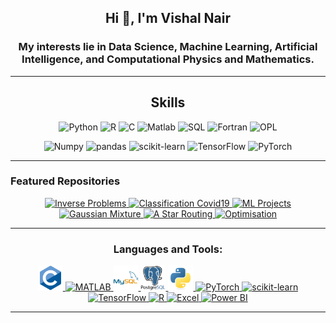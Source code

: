 <h2 align="center">Hi 👋, I'm Vishal Nair</h2>
<h3 align="center">My interests lie in Data Science, Machine Learning, Artificial Intelligence, and Computational Physics and Mathematics.</h3>


---

<h2 align="center">Skills</h2>
<p align="center">
  <img src="https://img.shields.io/badge/Python-%2314354C.svg?style=for-the-badge&logo=python&logoColor=white" alt="Python" height="20"/>
  <img src="https://img.shields.io/badge/R-%23276DC3.svg?style=for-the-badge&logo=r&logoColor=white" alt="R" height="20"/>
  <img src="https://img.shields.io/badge/C-%232c3e50.svg?style=for-the-badge&logo=c&logoColor=white" alt="C" height="20"/>
  <img src="https://img.shields.io/badge/Matlab-%230078D4.svg?style=for-the-badge&logo=mathworks&logoColor=white" alt="Matlab" height="20"/>
  <img src="https://img.shields.io/badge/SQL-%230074D4.svg?style=for-the-badge&logo=sql&logoColor=white" alt="SQL" height="20"/>
  <img src="https://img.shields.io/badge/Fortran-%23424242.svg?style=for-the-badge&logo=fortran&logoColor=white" alt="Fortran" height="20"/>
  <img src="https://img.shields.io/badge/OPL-%23007ACC.svg?style=for-the-badge&logo=ibm&logoColor=white" alt="OPL" height="20"/>
</p>
<p align="center">
  <img src="https://img.shields.io/badge/Numpy-%23013243.svg?style=for-the-badge&logo=numpy&logoColor=white" alt="Numpy" height="20"/>
  <img src="https://img.shields.io/badge/pandas-%23150458.svg?style=for-the-badge&logo=pandas&logoColor=white" alt="pandas" height="20"/>
  <img src="https://img.shields.io/badge/scikit--learn-%23F7931E.svg?style=for-the-badge&logo=scikit-learn&logoColor=white" alt="scikit-learn" height="20"/>
  <img src="https://img.shields.io/badge/TensorFlow-%23FF6F00.svg?style=for-the-badge&logo=tensorflow&logoColor=white" alt="TensorFlow" height="20"/>
  <img src="https://img.shields.io/badge/PyTorch-%23EE4C2C.svg?style=for-the-badge&logo=pytorch&logoColor=white" alt="PyTorch" height="20"/>
</p>

---
### Featured Repositories

<p align="center">
  <a href="https://github.com/VishalNair129/Inverse-Problems-in-Imaging-and-Signal-Processing">
    <img src="https://img.shields.io/badge/Inverse_Problems-MATLAB-blue" alt="Inverse Problems" height="35" />
  </a>
  <a href="https://github.com/VishalNair129/Classification-of-Covid-19-Vaccine-Opinions">
    <img src="https://img.shields.io/badge/Classification_Covid19-Jupyter_Notebook-blue" alt="Classification Covid19" height="35" />
  </a>
  <a href="https://github.com/VishalNair129/ML-Projects">
    <img src="https://img.shields.io/badge/ML_Projects-Jupyter_Notebook-blue" alt="ML Projects" height="35" />
  </a>
  <a href="https://github.com/VishalNair129/Gaussian-Mixture-Models">
    <img src="https://img.shields.io/badge/Gaussian_Mixture-R-blue" alt="Gaussian Mixture" height="35" />
  </a>
  <a href="https://github.com/VishalNair129/A-Star-Algorithm-for-Routing-Problem">
    <img src="https://img.shields.io/badge/A_Star_Routing-C-blue" alt="A Star Routing" height="35" />
  </a>
  <a href="https://github.com/VishalNair129/Optimisation">
    <img src="https://img.shields.io/badge/Optimisation-MATLAB-blue" alt="Optimisation" height="35" />
  </a>
</p>

---
<h3 align="center">Languages and Tools:</h3>
<p align="center">
  <a href="https://www.cprogramming.com/" target="_blank" rel="noreferrer">
    <img src="https://raw.githubusercontent.com/devicons/devicon/master/icons/c/c-original.svg" alt="C" width="40" height="40"/>
  </a>
  <a href="https://www.mathworks.com/" target="_blank" rel="noreferrer">
    <img src="https://upload.wikimedia.org/wikipedia/commons/2/21/Matlab_Logo.png" alt="MATLAB" width="40" height="40"/>
  </a>
  <a href="https://www.mysql.com/" target="_blank" rel="noreferrer">
    <img src="https://raw.githubusercontent.com/devicons/devicon/master/icons/mysql/mysql-original-wordmark.svg" alt="MySQL" width="40" height="40"/>
  </a>
  <a href="https://www.postgresql.org" target="_blank" rel="noreferrer">
    <img src="https://raw.githubusercontent.com/devicons/devicon/master/icons/postgresql/postgresql-original-wordmark.svg" alt="PostgreSQL" width="40" height="40"/>
  </a>
  <a href="https://www.python.org" target="_blank" rel="noreferrer">
    <img src="https://raw.githubusercontent.com/devicons/devicon/master/icons/python/python-original.svg" alt="Python" width="40" height="40"/>
  </a>
  <a href="https://pytorch.org/" target="_blank" rel="noreferrer">
    <img src="https://www.vectorlogo.zone/logos/pytorch/pytorch-icon.svg" alt="PyTorch" width="40" height="40"/>
  </a>
  <a href="https://scikit-learn.org/" target="_blank" rel="noreferrer">
    <img src="https://upload.wikimedia.org/wikipedia/commons/0/05/Scikit_learn_logo_small.svg" alt="scikit-learn" width="40" height="40"/>
  </a>
  <a href="https://www.tensorflow.org" target="_blank" rel="noreferrer">
    <img src="https://www.vectorlogo.zone/logos/tensorflow/tensorflow-icon.svg" alt="TensorFlow" width="40" height="40"/>
  </a>
  <a href="https://www.r-project.org/" target="_blank" rel="noreferrer">
    <img src="https://www.r-project.org/Rlogo.png" alt="R" width="40" height="40"/>
  </a>
  <a href="https://www.microsoft.com/en-us/microsoft-365/excel" target="_blank" rel="noreferrer">
    <img src="https://img.icons8.com/color/452/microsoft-excel-2019--v1.png" alt="Excel" width="40" height="40"/>
  </a>
  <a href="https://powerbi.microsoft.com/" target="_blank" rel="noreferrer">
    <img src="https://upload.wikimedia.org/wikipedia/commons/c/cf/New_Power_BI_Logo.svg" alt="Power BI" width="40" height="40"/>
  </a>
</p>

---


